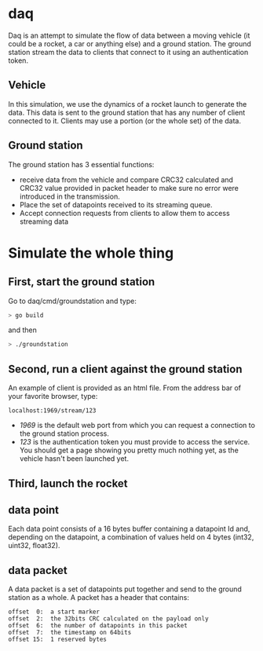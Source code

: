 # daq
Daq is an attempt to simulate the flow of data between a moving vehicle (it could be a rocket, a car or anything else) and a ground station. The ground station stream the data to clients that connect to it using an authentication token.

## Vehicle
In this simulation, we use the dynamics of a rocket launch to generate the data. This data is sent to the ground station that has any number of client connected to it. Clients may use a portion (or the whole set) of the data.

## Ground station
The ground station has 3 essential functions:
- receive data from the vehicle and compare CRC32 calculated and CRC32 value provided in packet header to make sure no error were introduced in the transmission. 
- Place the set of datapoints received to its streaming queue.
- Accept connection requests from clients to allow them to access streaming data

# Simulate the whole thing

## First, start the ground station
Go to daq/cmd/groundstation and type:
```bash
> go build
```
and then
```bash
> ./groundstation
```

## Second, run a client against the ground station
An example of client is provided as an html file. From the address bar of your favorite browser, type:
```
localhost:1969/stream/123
```
- *1969* is the default web port from which you can request a connection to the ground station process. 
- *123* is the authentication token you must provide to access the service.
You should get a page showing you pretty much nothing yet, as the vehicle hasn't been launched yet.

## Third, launch the rocket


## data point
Each data point consists of a 16 bytes buffer containing a datapoint Id and, depending on the datapoint, a combination of values held on 4 bytes (int32, uint32, float32).  

## data packet
A data packet is a set of datapoints put together and send to the ground station as a whole. A packet has a header that contains:

```text
offset  0:  a start marker
offset  2:  the 32bits CRC calculated on the payload only
offset  6:  the number of datapoints in this packet
offset  7:  the timestamp on 64bits
offset 15:  1 reserved bytes
```
